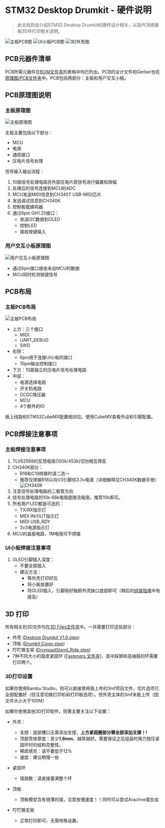 # STM32 Desktop Drumkit - 硬件说明

> 此文档将会介绍STM32 Desktop Drumkit的硬件设计相关，以及PCB焊接和3D件打印相关说明。

![主板PCB图](../Hardware/Schematic%20&%20PCB/Images/MotherBoard.jpg)
![UI小板PCB图](../Hardware/Schematic%20&%20PCB/Images/UI%20Board.jpg)
![3D外壳图](../Hardware/3D%20Files/ImageSW.png)

## PCB元器件清单

PCB所需元器件在[BOM文件夹](../Hardware/Schematic%20&%20PCB/PCB%20BOM)的表格中均已列出。PCB的设计文件和Gerber也在[原理图/PCB文件夹](../Hardware/Schematic%20&%20PCB)中。PCB包括两部分：主板和用户交互小板。

## PCB原理图说明

### 主板原理图
![主板原理图](../Hardware/Schematic%20&%20PCB/Images/MotherBoard_Schematic.png)

主板主要包括以下部分：
- MCU
- 电源
- 通信接口
- 压电片信号处理

信号输入输出流程：
1. 10路信号处理电路将外部压电片原信号进行偏置和限幅
2. 处理后的信号连接到MCU的ADC
3. MCU发送MIDI信息到CH345T USB-MIDI芯片
4. 发送调试信息到CH340K
5. 控制板载蜂鸣器
6. 通过6pin GH1.25接口：
   - 发送I2C数据到OLED
   - 控制LED
   - 接收按键输入

### 用户交互小板原理图
![用户交互小板原理图](../Hardware/Schematic%20&%20PCB/Images/UI_Schematic.png)

- 通过6pin接口接收来自MCU的数据
- MCU同时检测按键信号

## PCB布局

### 主板PCB布局
![主板PCB布局](../Hardware/Schematic%20&%20PCB/Images/MotherBoard_PCB_Top.png)

- 上方：三个接口
  - MIDI
  - UART_DEBUG
  - SWD
- 右侧：
  - 6pin用于连接UI小板的接口
  - 10pin输出控制接口
- 下方：10路独立的压电片信号处理电路
- 中部：
  - 电源选择电路
  - 开关机电路
  - DCDC降压器
  - MCU
  - 4个额外的IO

板上线路和STM32CubeMX配置相对应。使用CubeMX查看外设和引脚配置。

## PCB焊接注意事项

### 主板焊接注意事项
1. TLV62568的反馈电阻(100k/453k)切勿相互焊反
2. CH340K部分：
   - R18和C19焊接时请二选一
   - 推荐仅焊接R18以向V3引脚供3.3v电源（详细解释见CH340K数据手册）
   ![CH340K](../Hardware/Schematic%20&%20PCB/Images/CH340K.jpg)
3. 注意信号处理电路的二极管方向
4. 信号处理电路的10k-68k电阻是限流电阻，推荐10k即可。
5. 所有用户LED都是可选的：
   - TX/RX指示灯
   - MIDI IN/OUT指示灯
   - MIDI USB_RDY
   - 3v3电源指示灯
6. MCU的晶振电路，1M电阻可不焊接

### UI小板焊接注意事项
1. OLED引脚插入深度：
   - 不要全部插入
   - 建议方法：
     - 等外壳打印好后
     - 将小板放置好
     - 将OLED插入，引脚刚好触即外壳缺口底部即可（稍后的[组装指南](Docs/partsassemble-zh-CN.md)中有提及）

## 3D 打印

所有相关的3D文件均在[3D Files文件夹](../Hardware/3D%20Files)中。一共需要打印这些部分：
- 外壳 ([Desktop Drumkit V1.0.step](../Hardware/3D%20Files/step%20&%203mf/Desktop%20Drumkit%20V1.0.STEP))
- 顶板 ([Drumkit Cover.step](../Hardware/3D%20Files/step%20&%203mf/Drumkit%20Cover.STEP))
- 叮叮镲支架 ([DrumpadStand_Ride.step](../Hardware/3D%20Files/step%20&%203mf/DrumpadStand_Ride.STEP))
- 7种不同大小的鼓皮紧固环 ([Fasteners 文件夹](../Hardware/3D%20Files/step%20&%203mf/Fasteners))，其中踩镲和高嗵鼓的环需要打印两个。

### 3D打印设置

如果你使用Bambu Studio，则可以直接使用我上传的3mf项目文件，切片选项已全部配置好（但注意切换打印机和打印板选项）。但外壳主体的3mf未能上传（因文件大小大于100M）

如果你使用其他3D打印软件，则需主要关注以下设置：
- 外壳：
  - 支撑：底部槽口无需添加支撑，**上方紧固圈部分需全部添加支撑！!**
  - 顶部壳体厚度：至少**1.6mm**，越厚越好。需要保证之后组装时用力按压紧固环时的结构完整性。
  - 稀疏填充：请不要低于12%
  - 速度：建议稍慢一些

- 紧固环
  - 墙层数：请直接塞满整个环

- 顶板
  - 顶板模型含有很薄的墙，注意放慢速度！！同时可以尝试Arachne墙生成

- 叮叮镲支架
  - 正常打印即可，无需特殊设置。

